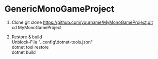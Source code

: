 # GenericMonoGameProject

1. Clone
   git clone https://github.com/yourname/MyMonoGameProject.git  
   cd MyMonoGameProject  

3. Restore & build  
   Unblock-File ".\.config\dotnet-tools.json"  
   dotnet tool restore  
   dotnet build  
